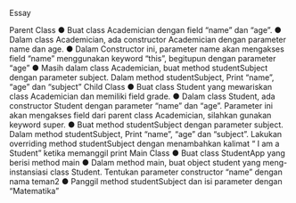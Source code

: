 Essay

Parent Class
● Buat class Academician dengan field “name” dan “age”.
● Dalam class Academician, ada constructor Academician dengan
parameter name dan age.
● Dalam Constructor ini, parameter name akan mengakses field
“name” menggunakan keyword “this”, begitupun dengan parameter
“age”
● Masih dalam class Academician, buat method studentSubject dengan
parameter subject. Dalam method studentSubject, Print “name”,
“age” dan “subject”
Child Class
● Buat class Student yang mewariskan class Academician dan memiliki
field grade.
● Dalam class Student, ada constructor Student dengan parameter
“name” dan “age”. Parameter ini akan mengakses field dari parent
class Academician, silahkan gunakan keyword super.
● Buat method studentSubject dengan parameter subject. Dalam
method studentSubject, Print “name”, “age” dan “subject”. Lakukan
overriding method studentSubject dengan menambahkan kalimat “ I
am a Student” ketika memanggil print
Main Class
● Buat class StudentApp yang berisi method main
● Dalam method main, buat object student yang meng-instansiasi class
Student. Tentukan parameter constructor “name” dengan nama
teman2
● Panggil method studentSubject dan isi parameter dengan
“Matematika”